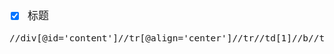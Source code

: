 <span  style="font-family: Simsun,serif; font-size: 17px; ">

- [x] 标题
~~~
//div[@id='content']//tr[@align='center']//tr//td[1]//b//text()
~~~

</span>